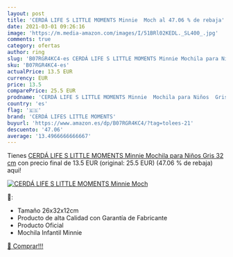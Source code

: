 ```yaml
---
layout: post
title: 'CERDÁ LIFE S LITTLE MOMENTS Minnie  Moch al 47.06 % de rebaja'
date: 2021-03-01 09:26:16
image: 'https://m.media-amazon.com/images/I/51BRl02KEDL._SL400_.jpg'
comments: true
category: ofertas
author: ring
slug: 'B07RGR4KC4-es CERDÁ LIFE S LITTLE MOMENTS Minnie Mochila para Niños Gris...'
sku: 'B07RGR4KC4-es'
actualPrice: 13.5 EUR
currency: EUR
price: 13.5
comparePrice: 25.5 EUR
prodname: 'CERDÁ LIFE S LITTLE MOMENTS Minnie  Mochila para Niños  Gris  32 cm'
country: 'es'
flag: '🇪🇸'
brand: 'CERDÁ LIFES LITTLE MOMENTS'
buyurl: 'https://www.amazon.es/dp/B07RGR4KC4/?tag=tolees-21'
descuento: '47.06'
average: '13.4966666666667'
---
```


Tienes [CERDÁ LIFE S LITTLE MOMENTS Minnie  Mochila para Niños  Gris  32 cm](https://www.amazon.es/dp/B07RGR4KC4/?tag=tolees-21) con precio final de  13.5 EUR (original: 25.5 EUR) (47.06 %  de rebaja) aqui!

[![CERDÁ LIFE S LITTLE MOMENTS Minnie  Moch](https://m.media-amazon.com/images/I/51BRl02KEDL._SL400_.jpg)](https://www.amazon.es/dp/B07RGR4KC4/?tag=tolees-21)

🔎:

- Tamaño 26x32x12cm
- Producto de alta Calidad con Garantía de Fabricante
- Producto Oficial
- Mochila Infantil Minnie

[🛒 Comprar!!!](https://www.amazon.es/dp/B07RGR4KC4/?tag=tolees-21)
